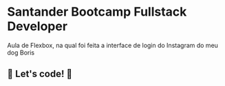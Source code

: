 # Santander Bootcamp Fullstack Developer

Aula de Flexbox, na qual foi feita a interface de login do Instagram do meu dog Boris



## 🚀 Let's code! 🚀
